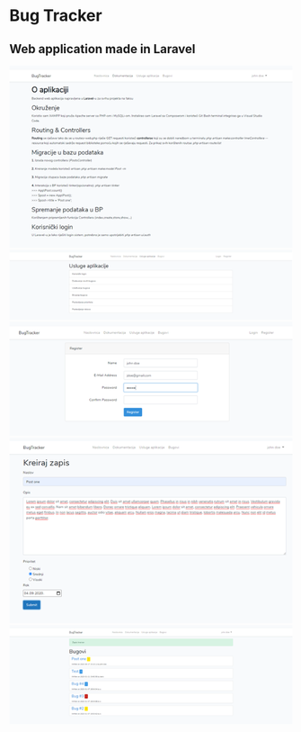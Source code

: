 <h1>Bug Tracker</h1>
<h2>Web application made in Laravel</h2>
<img src = https://github.com/Mathlete98/Bug_Tracker/blob/main/Images/bugTracker1.png> 
<img src = https://github.com/Mathlete98/Bug_Tracker/blob/main/Images/bugTracker2.png>
<img src = https://github.com/Mathlete98/Bug_Tracker/blob/main/Images/bugTracker3.png>
<img src = https://github.com/Mathlete98/Bug_Tracker/blob/main/Images/bugTracker4.png>
<img src = https://github.com/Mathlete98/Bug_Tracker/blob/main/Images/bugTracker5.png>
